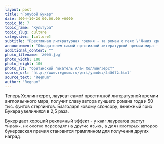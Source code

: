 ```yaml
---
layout: post
title: "Голубой Букер"
date: 2004-10-20 00:00:00 +0000
topic_id: 7
topic_name: "Культура"
topic_slug: culture
categories: [culture]
subtitle: "Престижная литературная премия - за роман о геях \"Линия красоты\""
announcement: "Обладателем самой престижной литературной премии мира – Букер - стал британский писатель Алан Холлингхерст за роман \"Линия красоты\". 500 страниц о высшем свете Королевства и нетрадиционной сексуальной ориентации, сообщает НТВ."
additional_content: ""
photo_filename: "2005.jpg"
photo_width: 100
photo_height: 100
photo_alt: "британский писатель Алан Холлингхерст"
source_url: "http://www.regnum.ru/part/yandex/345672.html"
source_text: "Regnum"
author: "Regnum"
---
```

Теперь Холлингхерст, лауреат самой престижной литературной премии англоязычного мира, получит славу автора лучшего романа года и 50 тыс. фунтов стерлингов. Благодаря новому спонсору, денежный приз Букера увеличился в 2,5 раза.

Букер дает хороший рекламный эффект - у книг лауреатов растут тиражи, их охотно переводят на другие языки, а для некоторых авторов букеровская премия становится трамплином для получения других наград.
